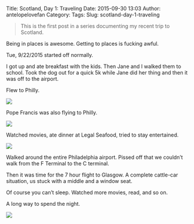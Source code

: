 Title: Scotland, Day 1: Traveling
Date: 2015-09-30 13:03
Author: antelopelovefan
Category: 
Tags: 
Slug: scotland-day-1-traveling

> This is the first post in a series documenting my recent trip to Scotland.

Being in places is awesome. Getting to places is fucking awful.

Tue, 9/22/2015 started off normally.

I got up and ate breakfast with the kids. Then Jane and I walked them to school. Took the dog out for a quick 5k while Jane did her thing and then it was off to the airport.

Flew to Philly.

<img src="https://cdn-images-1.medium.com/max/600/1*tE-spdN7Jpei7QAwVpbnxA.jpeg"  />

Pope Francis was also flying to Philly.

<img src="https://cdn-images-1.medium.com/max/600/1*Tm_p-dee6Lwgczyckabvtw.jpeg"  />

Watched movies, ate dinner at Legal Seafood, tried to stay entertained.

<img src="https://cdn-images-1.medium.com/max/600/1*YvXyuaF5B05_elVqjkXS5A.jpeg"  />

Walked around the entire Philadelphia airport. Pissed off that we couldn’t walk from the F Terminal to the C terminal.

Then it was time for the 7 hour flight to Glasgow. A complete cattle-car situation, us stuck with a middle and a window seat.

Of course you can’t sleep. Watched more movies, read, and so on.

A long way to spend the night.

<img src="https://cdn-images-1.medium.com/max/800/1*WWgC3arPNaAeUQXZtuaKoA.jpeg"  />

